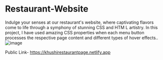 # Restaurant-Website
Indulge your senses at our restaurant's website, where captivating flavors come to life through a symphony of stunning CSS and HTM L artistry. In this project, I have used amazing CSS properties when each menu button processes the respective page content and different types of hover effects..
![image](https://github.com/kmishraa/Resturant-Website/assets/104066423/350d87ef-2484-4673-94e7-5020751837c1)

Public Link- https://khushirestaurantpage.netlify.app



